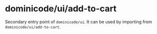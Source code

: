 # dominicode/ui/add-to-cart

Secondary entry point of `dominicode/ui`. It can be used by importing from `dominicode/ui/add-to-cart`.
